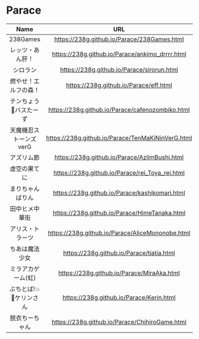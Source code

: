 # Parace

|Name|URL|Release|
|:---:|:---:|:---:|
|238Games|https://238g.github.io/Parace/238Games.html|2018/4/8|
|レッツ・あん肝！|https://238g.github.io/Parace/ankimo_drrrr.html|2018/2/18|
|シロラン|https://238g.github.io/Parace/sirorun.html|2018/3/2|
|燃やせ！エルフの森！|https://238g.github.io/Parace/eff.html| 2018/3/6|
|テンちょう🚫バスたーず|https://238g.github.io/Parace/cafenozombiko.html|2018/3/10|
|天魔機忍ストーンズverG|https://238g.github.io/Parace/TenMaKiNinVerG.html|2018/3/17|
|アズリム節|https://238g.github.io/Parace/AzlimBushi.html|2018/3/24|
|虚空の果てに|https://238g.github.io/Parace/rei_Toya_rei.html|2018/3/28|
|まりちゃんばりん|https://238g.github.io/Parace/kashikomari.html|2018/4/1|
|田中ヒメ中華街|https://238g.github.io/Parace/HimeTanaka.html|2018/4/13|
|アリス・トラーツ|https://238g.github.io/Parace/AliceMononobe.html|2018/4/21|
|ちあは魔法少女|https://238g.github.io/Parace/tiatia.html|2018/4/29|
|ミラアカゲーム(虹)|https://238g.github.io/Parace/MiraAka.html|2018/5/12|
|ぶちとば!💥🚀ケリンさん|https://238g.github.io/Parace/Kerin.html|2018/5/16|
|脱衣ちーちゃん|https://238g.github.io/Parace/ChihiroGame.html|2018/5/20|
